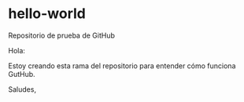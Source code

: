 # hello-world
Repositorio de prueba de GitHub

Hola:

Estoy creando esta rama del repositorio para entender cómo funciona GutHub.

Saludes,
